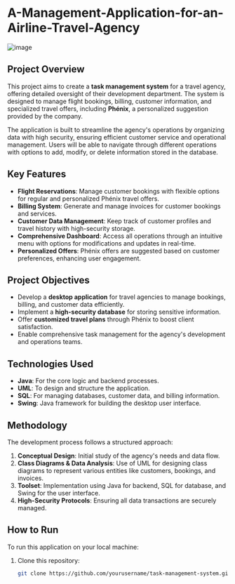 # A-Management-Application-for-an-Airline-Travel-Agency
![image](https://github.com/user-attachments/assets/1dcfe50b-24e0-47bd-a4ea-79450811809d)
## Project Overview

This project aims to create a **task management system** for a travel agency, offering detailed oversight of their development department. The system is designed to manage flight bookings, billing, customer information, and specialized travel offers, including **Phénix**, a personalized suggestion provided by the company.

The application is built to streamline the agency's operations by organizing data with high security, ensuring efficient customer service and operational management. Users will be able to navigate through different operations with options to add, modify, or delete information stored in the database.

## Key Features

- **Flight Reservations**: Manage customer bookings with flexible options for regular and personalized Phénix travel offers.
- **Billing System**: Generate and manage invoices for customer bookings and services.
- **Customer Data Management**: Keep track of customer profiles and travel history with high-security storage.
- **Comprehensive Dashboard**: Access all operations through an intuitive menu with options for modifications and updates in real-time.
- **Personalized Offers**: Phénix offers are suggested based on customer preferences, enhancing user engagement.

## Project Objectives

- Develop a **desktop application** for travel agencies to manage bookings, billing, and customer data efficiently.
- Implement a **high-security database** for storing sensitive information.
- Offer **customized travel plans** through Phénix to boost client satisfaction.
- Enable comprehensive task management for the agency's development and operations teams.

## Technologies Used

- **Java**: For the core logic and backend processes.
- **UML**: To design and structure the application.
- **SQL**: For managing databases, customer data, and billing information.
- **Swing**: Java framework for building the desktop user interface.

## Methodology

The development process follows a structured approach:

1. **Conceptual Design**: Initial study of the agency's needs and data flow.
2. **Class Diagrams & Data Analysis**: Use of UML for designing class diagrams to represent various entities like customers, bookings, and invoices.
3. **Toolset**: Implementation using Java for backend, SQL for database, and Swing for the user interface.
4. **High-Security Protocols**: Ensuring all data transactions are securely managed.

## How to Run

To run this application on your local machine:

1. Clone this repository:
   ```bash
   git clone https://github.com/yourusername/task-management-system.git

